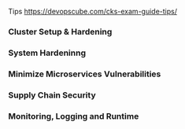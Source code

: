 
Tips
https://devopscube.com/cks-exam-guide-tips/



### Cluster Setup & Hardening 

### System Hardeninng

### Minimize Microservices Vulnerabilities

### Supply Chain Security

### Monitoring, Logging and Runtime













  






 




 
